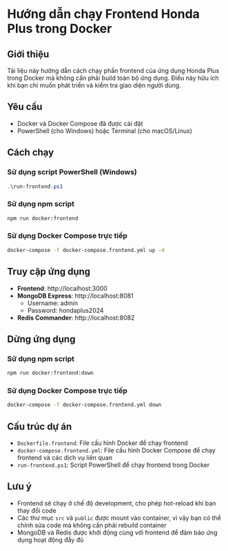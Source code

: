 # Hướng dẫn chạy Frontend Honda Plus trong Docker

## Giới thiệu

Tài liệu này hướng dẫn cách chạy phần frontend của ứng dụng Honda Plus trong Docker mà không cần phải build toàn bộ ứng dụng. Điều này hữu ích khi bạn chỉ muốn phát triển và kiểm tra giao diện người dùng.

## Yêu cầu

- Docker và Docker Compose đã được cài đặt
- PowerShell (cho Windows) hoặc Terminal (cho macOS/Linux)

## Cách chạy

### Sử dụng script PowerShell (Windows)

```powershell
.\run-frontend.ps1
```

### Sử dụng npm script

```bash
npm run docker:frontend
```

### Sử dụng Docker Compose trực tiếp

```bash
docker-compose -f docker-compose.frontend.yml up -d
```

## Truy cập ứng dụng

- **Frontend**: http://localhost:3000
- **MongoDB Express**: http://localhost:8081
  - Username: admin
  - Password: hondaplus2024
- **Redis Commander**: http://localhost:8082

## Dừng ứng dụng

### Sử dụng npm script

```bash
npm run docker:frontend:down
```

### Sử dụng Docker Compose trực tiếp

```bash
docker-compose -f docker-compose.frontend.yml down
```

## Cấu trúc dự án

- `Dockerfile.frontend`: File cấu hình Docker để chạy frontend
- `docker-compose.frontend.yml`: File cấu hình Docker Compose để chạy frontend và các dịch vụ liên quan
- `run-frontend.ps1`: Script PowerShell để chạy frontend trong Docker

## Lưu ý

- Frontend sẽ chạy ở chế độ development, cho phép hot-reload khi bạn thay đổi code
- Các thư mục `src` và `public` được mount vào container, vì vậy bạn có thể chỉnh sửa code mà không cần phải rebuild container
- MongoDB và Redis được khởi động cùng với frontend để đảm bảo ứng dụng hoạt động đầy đủ
